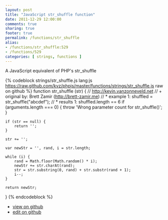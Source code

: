 ```yaml
---
layout: post
title: "JavaScript str_shuffle function"
date: 2011-12-29 12:00:00
comments: true
sharing: true
footer: true
permalink: /functions/str_shuffle
alias:
- /functions/str_shuffle:529
- /functions/529
categories: [ strings, functions ]
---
```

A JavaScript equivalent of PHP's str_shuffle
<!-- more -->
{% codeblock strings/str_shuffle.js lang:js https://raw.github.com/kvz/phpjs/master/functions/strings/str_shuffle.js raw on github %}
function str_shuffle (str) {
    // http://kevin.vanzonneveld.net
    // +   original by: Brett Zamir (http://brett-zamir.me)
    // *     example 1: shuffled = str_shuffle("abcdef");
    // *     results 1: shuffled.length == 6
    if (arguments.length === 0) {
        throw 'Wrong parameter count for str_shuffle()';
    }
    
    if (str == null) {
        return '';
    }
    
    str += '';

    var newStr = '', rand, i = str.length;

    while (i) {
        rand = Math.floor(Math.random() * i);
        newStr += str.charAt(rand);
        str = str.substring(0, rand) + str.substr(rand + 1);
        i--;
    }

    return newStr;
}
{% endcodeblock %}
<ul>
 <li><a href="https://github.com/kvz/phpjs/blob/master/functions/strings/str_shuffle.js">view on github</a></li>
 <li><a href="https://github.com/kvz/phpjs/edit/master/functions/strings/str_shuffle.js">edit on github</a></li>
</ul>
